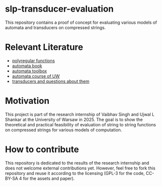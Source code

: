 # slp-transducer-evaluation


This repository contains a proof of concept for evaluating various models of
automata and transducers on compressed strings.

# Relevant Literature

- [polyregular functions](https://dl.acm.org/doi/pdf/10.1145/3531130.3533326)
- [automata book](https://www.mimuw.edu.pl/~bojan/papers/algebra-26-aug-2020.pdf)
- [automata toolbox](https://www.mimuw.edu.pl/~bojan/papers/toolbox.pdf)
- [automata course of UW](https://www.mimuw.edu.pl/~bojan/2023-2024/przeksztalcenia-automatowe-transducers)
- [transducers and questions about them](https://drops.dagstuhl.de/entities/document/10.4230/LIPIcs.STACS.2019.2)

# Motivation

This project is part of the research internship of Vaibhav Singh and Ujwal L
Shankar at the University of Warsaw in 2025. The goal is to show the theoretical
and practical feasibility of evaluation of string to string functions on 
compressed strings for various models of computation.

# How to contribute

This repository is dedicated to the results of the research internship and does
not welcome external contributions yet. However, feel free to fork this
repository and reuse it according to the licensing (GPL-3 for the code,
CC-BY-SA 4 for the assets and paper).
